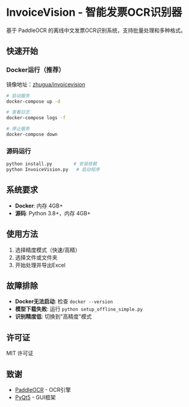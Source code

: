 # InvoiceVision - 智能发票OCR识别器

基于 PaddleOCR 的离线中文发票OCR识别系统，支持批量处理和多种格式。

## 快速开始

### Docker运行（推荐）

镜像地址：[zhugua/invoicevision](https://hub.docker.com/repository/docker/zhugua/invoicevision/general)

```bash
# 启动服务
docker-compose up -d

# 查看日志
docker-compose logs -f

# 停止服务
docker-compose down
```

### 源码运行
```bash
python install.py        # 安装依赖
python InvoiceVision.py   # 启动程序
```

## 系统要求

- **Docker**: 内存 4GB+
- **源码**: Python 3.8+，内存 4GB+

## 使用方法

1. 选择精度模式（快速/高精）
2. 选择文件或文件夹
3. 开始处理并导出Excel

## 故障排除

- **Docker无法启动**: 检查 `docker --version`
- **模型下载失败**: 运行 `python setup_offline_simple.py`
- **识别精度低**: 切换到"高精度"模式

## 许可证

MIT 许可证

## 致谢

- [PaddleOCR](https://github.com/PaddlePaddle/PaddleOCR) - OCR引擎
- [PyQt5](https://www.riverbankcomputing.com/software/pyqt/) - GUI框架